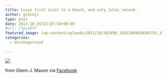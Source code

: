 ```yaml
---
title: Lucys first visit to a beach, and only Jules second.
author: glennji
type: post
date: 2013-10-25T23:07:54+00:00
#url: /?p=1077
featured_image: /wp-content/uploads/2013/10/482400_10151669034365741_418623985_n.jpg
categories:
  - Uncategorized

---
```

<div>
  <img src='/wp-content/uploads/2013/10/482400_10151669034365741_418623985_n.jpg' style='max-width:600px;' /></p> 
  
  <div>
    from Glenn J. Mason via <a href="https://www.facebook.com/photo.php?fbid=10151669034365741&#038;set=a.10150907445480741.408542.551785740&#038;type=1">Facebook</a>
  </div>
</div>
